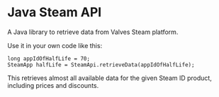 Java Steam API
=========

A Java library to retrieve data from Valves Steam platform.

Use it in your own code like this:

    long appIdOfHalfLife = 70;
    SteamApp halfLife = SteamApi.retrieveData(appIdOfHalfLife);

This retrieves almost all available data for the given Steam ID product, including prices and discounts.
